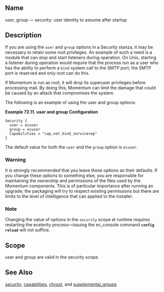<a name="conf.ref.user"></a>
## Name

user, group — security: user identity to assume after startup

<a name="idp27358336"></a>
## Description

If you are using the `user` and `group` options in a Security stanza, it may be necessary to retain some root privileges. An example of such a need is a module that can stop and start listeners during operation. On Unix, starting a listener during operation would require that the process run as a user who has the ability to perform a `bind` system call to the SMTP port; the SMTP port is reserved and only root can do this.

If Momentum is run as root, it will drop its superuser privileges before processing mail. By doing this, Momentum can limit the damage that could be caused by an attack that compromises the system.

The following is an example of using the user and group options:

<a name="example.user"></a>

**Example 72.11. user and group Configuration**

```
Security {
  user = ecuser
  group = ecuser
  Capabilities = "cap_net_bind_service+ep"
}
```

The default value for both the `user` and the `group` option is `ecuser`.

### Warning

It is strongly recommended that you leave these options as their defaults. If you change these options to something else, you are responsible for maintaining the ownership and permissions of the files used by the Momentum components. This is of particular importance after running an upgrade; the packaging will try to respect existing permissions but there are limits to the level of intelligence that can applied to the installer.

### Note

Changing the value of options in the `security` scope at runtime requires restarting the ecelerity process—issuing the ec_console command **`config reload`**         will not suffice.

<a name="idp27370752"></a>
## Scope

user and group are valid in the security scope.

<a name="idp27372592"></a>
## See Also

[security](conf.ref.security "security"), [capabilities](conf.ref.capabilities.php "capabilities"), [chroot](conf.ref.chroot.php "chroot"), and [supplemental_groups](conf.ref.supplemental_groups.php "supplemental_groups")
